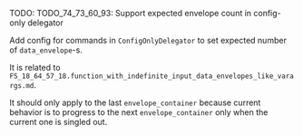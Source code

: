 
TODO: TODO_74_73_60_93: Support expected envelope count in config-only delegator

Add config for commands in `ConfigOnlyDelegator` to set expected number of `data_envelope`-s.

It is related to `FS_18_64_57_18.function_with_indefinite_input_data_envelopes_like_varargs.md`.

It should only apply to the last `envelope_container` because current behavior is to progress
to the next `envelope_container` only when the current one is singled out.

